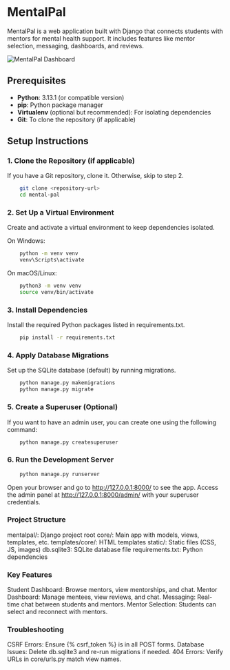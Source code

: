 # MentalPal

MentalPal is a web application built with Django that connects students with mentors for mental health support. It includes features like mentor selection, messaging, dashboards, and reviews.

![MentalPal Dashboard](static/images/dashboard.png)


## Prerequisites

- **Python**: 3.13.1 (or compatible version)
- **pip**: Python package manager
- **Virtualenv** (optional but recommended): For isolating dependencies
- **Git**: To clone the repository (if applicable)

## Setup Instructions

### 1. Clone the Repository (if applicable)
If you have a Git repository, clone it. Otherwise, skip to step 2.

```bash
    git clone <repository-url>
    cd mental-pal
```

### 2. Set Up a Virtual Environment
Create and activate a virtual environment to keep dependencies isolated.

On Windows:

```bash
    python -m venv venv
    venv\Scripts\activate
```
On macOS/Linux:

```bash
    python3 -m venv venv
    source venv/bin/activate
```
### 3. Install Dependencies
Install the required Python packages listed in requirements.txt.

```bash
    pip install -r requirements.txt 
```

### 4. Apply Database Migrations
Set up the SQLite database (default) by running migrations.

```bash
    python manage.py makemigrations
    python manage.py migrate
```

### 5. Create a Superuser (Optional)
If you want to have an admin user, you can create one using the following command:

```bash
    python manage.py createsuperuser
```
### 6. Run the Development Server

```bash
    python manage.py runserver
```
Open your browser and go to http://127.0.0.1:8000/ to see the app.
Access the admin panel at http://127.0.0.1:8000/admin/ with your superuser credentials.
### Project Structure

mentalpal/: Django project root
core/: Main app with models, views, templates, etc.
templates/core/: HTML templates
static/: Static files (CSS, JS, images)
db.sqlite3: SQLite database file
requirements.txt: Python dependencies
### Key Features

Student Dashboard: Browse mentors, view mentorships, and chat.
Mentor Dashboard: Manage mentees, view reviews, and chat.
Messaging: Real-time chat between students and mentors.
Mentor Selection: Students can select and reconnect with mentors.

### Troubleshooting
CSRF Errors: Ensure {% csrf_token %} is in all POST forms.
Database Issues: Delete db.sqlite3 and re-run migrations if needed.
404 Errors: Verify URLs in core/urls.py match view names.


